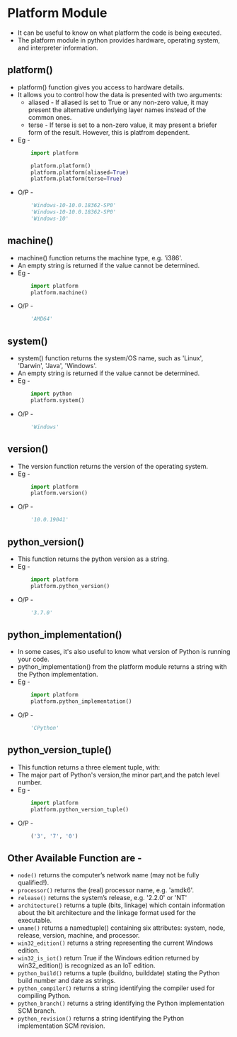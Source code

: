 # Platform Module
+ It can be useful to know on what platform the code is being executed.
+ The platform module in python provides hardware, operating system, and interpreter information.

## platform() 
+ platform() function gives you access to hardware details.
+ It allows you to control how the data is presented with two arguments:
    + aliased - If aliased is set to True or any non-zero value, it may present the alternative underlying layer names instead of the common ones.
    + terse - If terse is set to a non-zero value, it may present a briefer form of the result. However, this is platfrom dependent.
+ Eg -  
    ```.py
        import platform

        platform.platform()
        platform.platform(aliased=True)
        platform.platform(terse=True)
    ```
+ O/P -
    ```.py
        'Windows-10-10.0.18362-SP0'
        'Windows-10-10.0.18362-SP0'
        'Windows-10'
    ```        

## machine() 
+ machine() function returns the machine type, e.g. 'i386'.
+ An empty string is returned if the value cannot be determined.
+ Eg -  
    ```.py
        import platform
        platform.machine()
    ```
+ O/P -
    ```.py
        'AMD64'
    ```      

## system() 
+ system() function returns the system/OS name, such as 'Linux', 'Darwin', 'Java', 'Windows'.
+ An empty string is returned if the value cannot be determined.
+ Eg -  
    ```.py
        import python
        platform.system()


    ```
+ O/P -
    ```.py
        'Windows'
    ```      

## version()
+ The version function returns the version of the operating system.
+ Eg -  
    ```.py
        import platform
        platform.version()
    ```
+ O/P -
    ```.py
        '10.0.19041' 

    ```      
## python_version()
+ This function returns the python version as a string.
+ Eg -  
    ```.py        
        import platform
        platform.python_version()
    ```
+ O/P -
    ```.py
        '3.7.0'
    ```      

## python_implementation()
+ In some cases, it's also useful to know what version of Python is running your code.
+ python_implementation() from the platform module returns a string with the Python implementation.
+ Eg -  
    ```.py
        import platform
        platform.python_implementation()
    ```
+ O/P -
    ```.py
        'CPython'
    ```                          

## python_version_tuple()
+ This function returns a three element tuple, with:
+ The major part of Python's version,the minor part,and the patch level number.
+ Eg -
    ```.py
        import platform
        platform.python_version_tuple()
    ```
+ O/P -
    ```.py
        ('3', '7', '0')    
    ```

## Other Available Function are - 

+ ```node()``` returns the computer’s network name (may not be fully qualified!).
+ ```processor()``` returns the (real) processor name, e.g. 'amdk6'.
+ ```release()``` returns the system’s release, e.g. '2.2.0' or 'NT'
+ ```architecture()``` returns a tuple (bits, linkage) which contain information about the bit architecture and the linkage format used for the executable.
+ ```uname()``` returns a namedtuple() containing six attributes: system, node, release, version, machine, and processor.
+ ```win32_edition()``` returns a string representing the current Windows edition.
+ ```win32_is_iot()``` return True if the Windows edition returned by win32_edition() is recognized as an IoT edition.
+ ```python_build()``` returns a tuple (buildno, builddate) stating the Python build number and date as strings.
+ ```python_compiler()``` returns a string identifying the compiler used for compiling Python.
+ ```python_branch()``` returns a string identifying the Python implementation SCM branch.
+ ```python_revision()``` returns a string identifying the Python implementation SCM revision. 